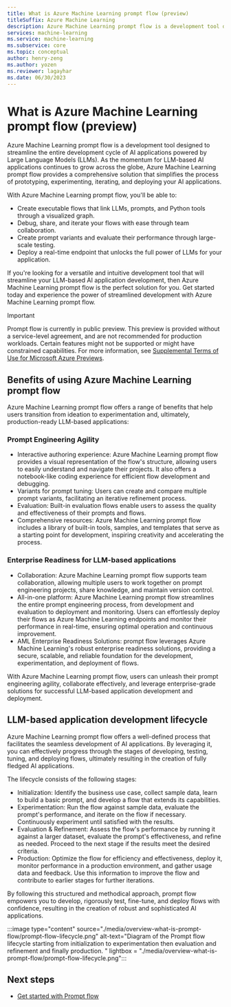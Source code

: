 ```yaml
---
title: What is Azure Machine Learning prompt flow (preview)
titleSuffix: Azure Machine Learning
description: Azure Machine Learning prompt flow is a development tool designed to streamline the entire development cycle of AI applications powered by Large Language Models (LLMs).
services: machine-learning
ms.service: machine-learning
ms.subservice: core
ms.topic: conceptual
author: henry-zeng
ms.author: yozen
ms.reviewer: lagayhar
ms.date: 06/30/2023
---
```


# What is Azure Machine Learning prompt flow (preview)

Azure Machine Learning prompt flow is a development tool designed to streamline the entire development cycle of AI applications powered by Large Language Models (LLMs). As the momentum for LLM-based AI applications continues to grow across the globe, Azure Machine Learning prompt flow provides a comprehensive solution that simplifies the process of prototyping, experimenting, iterating, and deploying your AI applications.

With Azure Machine Learning prompt flow, you'll be able to:

- Create executable flows that link LLMs, prompts, and Python tools through a visualized graph.
- Debug, share, and iterate your flows with ease through team collaboration.
- Create prompt variants and evaluate their performance through large-scale testing.
- Deploy a real-time endpoint that unlocks the full power of LLMs for your application.

If you're looking for a versatile and intuitive development tool that will streamline your LLM-based AI application development, then Azure Machine Learning prompt flow is the perfect solution for you. Get started today and experience the power of streamlined development with Azure Machine Learning prompt flow.

> [!IMPORTANT]
> Prompt flow is currently in public preview. This preview is provided without a service-level agreement, and are not recommended for production workloads. Certain features might not be supported or might have constrained capabilities.
> For more information, see [Supplemental Terms of Use for Microsoft Azure Previews](https://azure.microsoft.com/support/legal/preview-supplemental-terms/).

## Benefits of using Azure Machine Learning prompt flow

Azure Machine Learning prompt flow offers a range of benefits that help users transition from ideation to experimentation and, ultimately, production-ready LLM-based applications:

### Prompt Engineering Agility

- Interactive authoring experience: Azure Machine Learning prompt flow provides a visual representation of the flow's structure, allowing users to easily understand and navigate their projects. It also offers a notebook-like coding experience for efficient flow development and debugging.
- Variants for prompt tuning: Users can create and compare multiple prompt variants, facilitating an iterative refinement process.
- Evaluation: Built-in evaluation flows enable users to assess the quality and effectiveness of their prompts and flows.
- Comprehensive resources: Azure Machine Learning prompt flow includes a library of built-in tools, samples, and templates that serve as a starting point for development, inspiring creativity and accelerating the process.

### Enterprise Readiness for LLM-based applications

- Collaboration: Azure Machine Learning prompt flow supports team collaboration, allowing multiple users to work together on prompt engineering projects, share knowledge, and maintain version control.
- All-in-one platform: Azure Machine Learning prompt flow streamlines the entire prompt engineering process, from development and evaluation to deployment and monitoring. Users can effortlessly deploy their flows as Azure Machine Learning endpoints and monitor their performance in real-time, ensuring optimal operation and continuous improvement.
- AML Enterprise Readiness Solutions: prompt flow leverages Azure Machine Learning's robust enterprise readiness solutions, providing a secure, scalable, and reliable foundation for the development, experimentation, and deployment of flows.

With Azure Machine Learning prompt flow, users can unleash their prompt engineering agility, collaborate effectively, and leverage enterprise-grade solutions for successful LLM-based application development and deployment.

## LLM-based application development lifecycle

Azure Machine Learning prompt flow offers a well-defined process that facilitates the seamless development of AI applications. By leveraging it, you can effectively progress through the stages of developing, testing, tuning, and deploying flows, ultimately resulting in the creation of fully fledged AI applications.

The lifecycle consists of the following stages:

- Initialization: Identify the business use case, collect sample data, learn to build a basic prompt, and develop a flow that extends its capabilities.
- Experimentation: Run the flow against sample data, evaluate the prompt's performance, and iterate on the flow if necessary. Continuously experiment until satisfied with the results.
- Evaluation & Refinement: Assess the flow's performance by running it against a larger dataset, evaluate the prompt's effectiveness, and refine as needed. Proceed to the next stage if the results meet the desired criteria.
- Production: Optimize the flow for efficiency and effectiveness, deploy it, monitor performance in a production environment, and gather usage data and feedback. Use this information to improve the flow and contribute to earlier stages for further iterations.

By following this structured and methodical approach, prompt flow empowers you to develop, rigorously test, fine-tune, and deploy flows with confidence, resulting in the creation of robust and sophisticated AI applications.

:::image type="content" source="./media/overview-what-is-prompt-flow/prompt-flow-lifecycle.png" alt-text="Diagram of the Prompt flow lifecycle starting from initialization to experimentation then evaluation and refinement and finally production. " lightbox = "./media/overview-what-is-prompt-flow/prompt-flow-lifecycle.png":::

## Next steps

- [Get started with Prompt flow](get-started-prompt-flow.md)